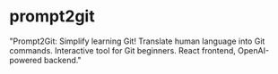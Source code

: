 # prompt2git
"Prompt2Git: Simplify learning Git! Translate human language into Git commands. Interactive tool for Git beginners. React frontend, OpenAI-powered backend."
